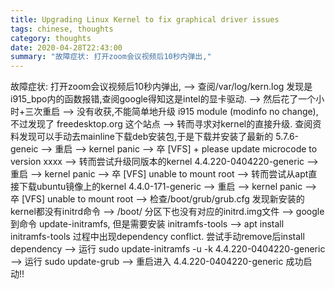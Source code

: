 ```yaml
---
title: Upgrading Linux Kernel to fix graphical driver issues
tags: chinese, thoughts
category: thoughts
date: 2020-04-28T22:43:00
summary: "故障症状: 打开zoom会议视频后10秒内弹出,"
---
```


故障症状: 打开zoom会议视频后10秒内弹出,
--> 查阅/var/log/kern.log 发现是i915_bpo内的函数报错,查阅google得知这是intel的显卡驱动.
--> 然后花了一个小时+三次重启 --> 没有收获,不能简单地升级 i915 module (modinfo no change), 不过发现了 freedesktop.org 这个站点
--> 转而寻求对kernel的直接升级. 查阅资料发现可以手动去mainline下载deb安装包,于是下载并安装了最新的 5.7.6-geneic
--> 重启 --> kernel panic --> 卒 [VFS] + please update microcode to version xxxx
--> 转而尝试升级同版本的kernel 4.4.220-0404220-generic
--> 重启 --> kernel panic --> 卒 [VFS] unable to mount root
--> 转而尝试从apt直接下载ubuntu镜像上的kernel 4.4.0-171-generic
--> 重启 --> kernel panic --> 卒 [VFS] unable to mount root
--> 检查/boot/grub/grub.cfg 发现新安装的kernel都没有initrd命令
--> /boot/ 分区下也没有对应的initrd.img文件
--> google到命令 update-initramfs, 但是需要安装 initramfs-tools
--> apt install initramfs-tools 过程中出现dependency conflict. 尝试手动remove后install dependency
--> 运行 sudo update-initramfs -u -k 4.4.220-0404220-generic
--> 运行 sudo update-grub
--> 重启进入 4.4.220-0404220-generic 成功启动!!